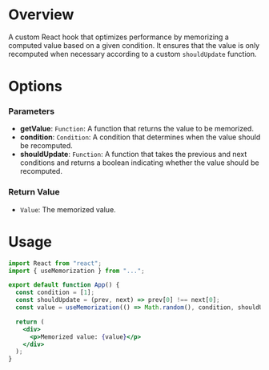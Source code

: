 # Overview

A custom React hook that optimizes performance by memorizing a computed value based on a given condition. It ensures that the value is only recomputed when necessary according to a custom `shouldUpdate` function.

# Options

### Parameters

- **getValue**: `Function`: A function that returns the value to be memorized.
- **condition**: `Condition`: A condition that determines when the value should be recomputed.
- **shouldUpdate**: `Function`: A function that takes the previous and next conditions and returns a boolean indicating whether the value should be recomputed.

### Return Value

- `Value`: The memorized value.

# Usage

```jsx
import React from "react";
import { useMemorization } from "...";

export default function App() {
  const condition = [1];
  const shouldUpdate = (prev, next) => prev[0] !== next[0];
  const value = useMemorization(() => Math.random(), condition, shouldUpdate);

  return (
    <div>
      <p>Memorized value: {value}</p>
    </div>
  );
}
```
